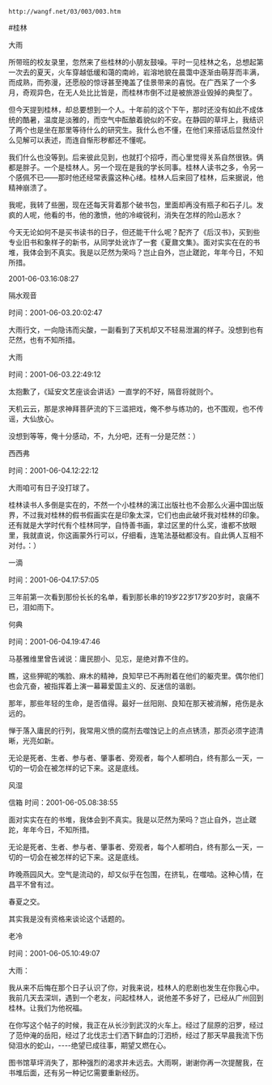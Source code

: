 `http://wangf.net/03/003/003.htm`

#桂林

大雨

所带班的校友录里，忽然来了些桂林的小朋友鼓噪。平时一见桂林之名，总想起第一次去的夏天，火车穿越低缓和蔼的南岭，岩溶地貌在晨霭中逐渐由萌芽而丰满，而成熟，而弥漫，还愿般的惊讶甚至掩盖了佳景带来的喜悦。在广西呆了一个多月，奇观异色，在无人处比比皆是，而桂林市倒不过是被旅游业毁掉的典型了。 

但今天提到桂林，却总要想到一个人。十年前的这个下午，那时还没有如此不成体统的酷暑，温度是淡雅的，而空气中酝酿着貌似的不安。在静园的草坪上，我结识了两个也是坐在那里等待什么的研究生。我什么也不懂，在他们来搭话后显然没什么见解可以表述，而连自惭形秽都还不懂呢。 

我们什么也没等到。后来彼此见到，也就打个招呼，而心里觉得关系自然很铁。俩都是胖子。一个是桂林人。另一个现在是我的学长同事。桂林人读书之多，令另一个感佩不已——那时他还经常表露这种心绪。桂林人后来回了桂林，后来据说，他精神崩溃了。 

我呢，我转了些圈，现在还每天背着那个破书包，里面却再没有瓶子和石子儿。发疯的人呢，他看的书，他的激愤，他的冷峻锐利，消失在怎样的险山恶水？ 

今天无论如何不是买书读书的日子，但还能干什么呢？配齐了《后汉书》，买到些专业旧书和象样子的新书，从同学处讹诈了一套《夏鼐文集》。面对实实在在的书堆，我体会到不真实。我是以茫然为荣吗？岂止自外，岂止蹉跎，年年今日，不知所措。

2001-06-03.16:08:27 

隔水观音

时间：2001-06-03.20:02:47 

大雨行文，一向隐讳而尖酸，一副看到了天机却又不轻易泄漏的样子。没想到也有茫然，也有不知所措。

大雨

时间：2001-06-03.22:49:12 

太抱歉了，《延安文艺座谈会讲话》一直学的不好，隔音将就则个。 

天机云云，那是求神拜菩萨流的下三滥把戏，俺不参与练功的，也不围观，也不传谣，大仙放心。 

没想到等等，俺十分感动，不，九分吧，还有一分是茫然：） 

西西弗

时间：2001-06-04.12:22:12 

大雨咱可有日子没打球了。 

桂林读书人多倒是实在的，不然一个小桂林的漓江出版社也不会那么火遍中国出版界，不过我对桂林的假书假画实在是印象太深，它们也由此破坏我对桂林的印象。还有就是大学时代有个桂林同学，自恃善书画，拿过区里的什么奖，谁都不放眼里，我就直说，你这画蒙外行可以，仔细看，连笔法基础都没有。自此俩人互相不对付。：）

一滴

时间：2001-06-04.17:57:05 

三年前第一次看到那份长长的名单，看到那长串的19岁22岁17岁20岁时，哀痛不已，泪如雨下。

何典

时间：2001-06-04.19:47:46 

马基雅维里曾告诫说：庸民胆小、见忘，是绝对靠不住的。 

瞧，这些狎昵的嘴脸、麻木的精神，良知早已不再附着在他们的躯壳里。偶尔他们也会亢奋，被指挥着上演一幕幕爱国主义的、反迷信的谐剧。 

那年，那些年轻的生命，是否值得。最好一丝阳刚、良知在那天被消解，疮伤是永远的。 

惮于落入庸民的行列，我常用义愤的腐剂去噬蚀记上的点点锈渍，那页必须字迹清晰，光亮如新。 

无论是死者、生者、参与者、肇事者、旁观者，每个人都明白，终有那么一天，一切的一切会在被怎样的记下来。这是底线。

风湿

信箱 时间：2001-06-05.08:38:55 

面对实实在在的书堆，我体会到不真实。我是以茫然为荣吗？岂止自外，岂止蹉跎，年年今日，不知所措。 

无论是死者、生者、参与者、肇事者、旁观者，每个人都明白，终有那么一天，一切的一切会在被怎样的记下来。这是底线。 

昨晚燕园风大。空气是流动的，却又似乎在包围，在挤轧，在噬啮。这种心情，在昌平不曾有过。 

春夏之交。 

其实我是没有资格来谈论这个话题的。 

老冷 

时间：2001-06-05.10:49:07 

大雨： 

我从来不后悔在那个日子认识了你，对我来说，桂林人的悲剧也发生在你我心中。我前几天去深圳，遇到一个老友，问起桂林人，说他差不多好了，已经从广州回到桂林。让我们为他祝福。 

在你写这个帖子的时候，我正在从长沙到武汉的火车上。经过了屈原的汨罗，经过了范仲淹的岳阳，经过了北伐志士们洒下鲜血的汀泗桥，经过了那天早晨我流下伤恸泪水的蛇山，----绝望已成往事，期望又燃在心。 

图书馆草坪消失了，那种强烈的渴求并未远去。大雨啊，谢谢你再一次提醒我，在书堆后面，还有另一种记忆需要重新经历。